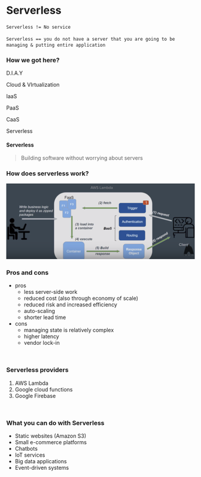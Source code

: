 # Serverless



```
Serverless != No service

Serverless == you do not have a server that you are going to be managing & putting entire application
```







### How we got here?



D.I.A.Y

Cloud & VIrtualization

IaaS

PaaS

CaaS

Serverless





#### Serverless

> Building software without worrying about servers





### How does serverless work?

![image-20200213130649793](Images/image-20200213130649793.png)





### Pros and cons

- pros
  - less server-side work
  - reduced cost (also through economy of scale)
  - reduced risk and increased efficiency
  - auto-scaling
  - shorter lead time
- cons
  - managing state is relatively complex
  - higher latency
  - vendor lock-in





<br/>

### Serverless providers

1. AWS Lambda
2. Google cloud functions
3. Google Firebase



<br/>



### What you can do with Serverless

- Static websites (Amazon S3)
- Small e-commerce platforms
- Chatbots
- IoT services
- Big data applications
- Event-driven systems


